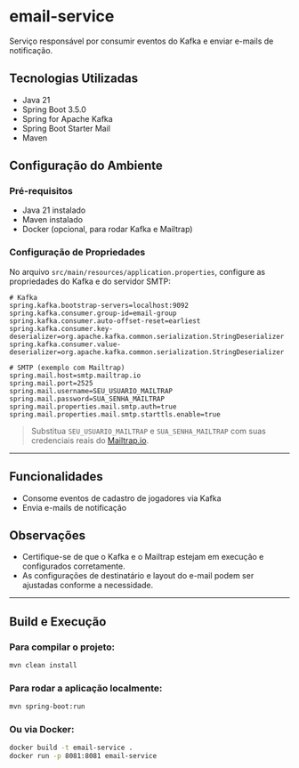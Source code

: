 # email-service

Serviço responsável por consumir eventos do Kafka e enviar e-mails de notificação.

## Tecnologias Utilizadas

- Java 21  
- Spring Boot 3.5.0  
- Spring for Apache Kafka  
- Spring Boot Starter Mail  
- Maven  

## Configuração do Ambiente

### Pré-requisitos

- Java 21 instalado  
- Maven instalado  
- Docker (opcional, para rodar Kafka e Mailtrap)  

### Configuração de Propriedades

No arquivo `src/main/resources/application.properties`, configure as propriedades do Kafka e do servidor SMTP:

```properties
# Kafka
spring.kafka.bootstrap-servers=localhost:9092
spring.kafka.consumer.group-id=email-group
spring.kafka.consumer.auto-offset-reset=earliest
spring.kafka.consumer.key-deserializer=org.apache.kafka.common.serialization.StringDeserializer
spring.kafka.consumer.value-deserializer=org.apache.kafka.common.serialization.StringDeserializer

# SMTP (exemplo com Mailtrap)
spring.mail.host=smtp.mailtrap.io
spring.mail.port=2525
spring.mail.username=SEU_USUARIO_MAILTRAP
spring.mail.password=SUA_SENHA_MAILTRAP
spring.mail.properties.mail.smtp.auth=true
spring.mail.properties.mail.smtp.starttls.enable=true
```

> Substitua `SEU_USUARIO_MAILTRAP` e `SUA_SENHA_MAILTRAP` com suas credenciais reais do [Mailtrap.io](https://mailtrap.io).

---

## Funcionalidades

- Consome eventos de cadastro de jogadores via Kafka  
- Envia e-mails de notificação

## Observações

- Certifique-se de que o Kafka e o Mailtrap estejam em execução e configurados corretamente.  
- As configurações de destinatário e layout do e-mail podem ser ajustadas conforme a necessidade.

---

## Build e Execução

### Para compilar o projeto:

```bash
mvn clean install
```

### Para rodar a aplicação localmente:

```bash
mvn spring-boot:run
```

### Ou via Docker:

```bash
docker build -t email-service .
docker run -p 8081:8081 email-service
```
